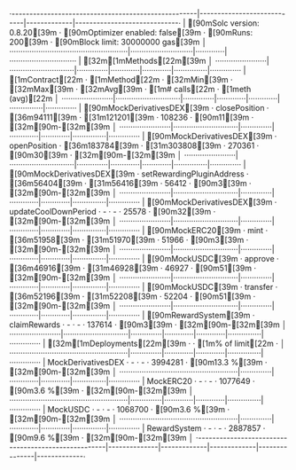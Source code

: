 ·----------------------------------------------------|----------------------------|-------------|-----------------------------·
|                [90mSolc version: 0.8.20[39m                ·  [90mOptimizer enabled: false[39m  ·  [90mRuns: 200[39m  ·  [90mBlock limit: 30000000 gas[39m  │
·····················································|····························|·············|······························
|  [32m[1mMethods[22m[39m                                                                                                                    │
·······················|·····························|··············|·············|·············|···············|··············
|  [1mContract[22m            ·  [1mMethod[22m                     ·  [32mMin[39m         ·  [32mMax[39m        ·  [32mAvg[39m        ·  [1m# calls[22m      ·  [1meth (avg)[22m  │
·······················|·····························|··············|·············|·············|···············|··············
|  [90mMockDerivativesDEX[39m  ·  closePosition              ·       [36m94111[39m  ·     [31m121201[39m  ·     108236  ·           [90m11[39m  ·          [32m[90m-[32m[39m  │
·······················|·····························|··············|·············|·············|···············|··············
|  [90mMockDerivativesDEX[39m  ·  openPosition               ·      [36m183784[39m  ·     [31m303808[39m  ·     270361  ·           [90m30[39m  ·          [32m[90m-[32m[39m  │
·······················|·····························|··············|·············|·············|···············|··············
|  [90mMockDerivativesDEX[39m  ·  setRewardingPluginAddress  ·       [36m56404[39m  ·      [31m56416[39m  ·      56412  ·            [90m3[39m  ·          [32m[90m-[32m[39m  │
·······················|·····························|··············|·············|·············|···············|··············
|  [90mMockDerivativesDEX[39m  ·  updateCoolDownPeriod       ·           -  ·          -  ·      25578  ·           [90m32[39m  ·          [32m[90m-[32m[39m  │
·······················|·····························|··············|·············|·············|···············|··············
|  [90mMockERC20[39m           ·  mint                       ·       [36m51958[39m  ·      [31m51970[39m  ·      51966  ·            [90m3[39m  ·          [32m[90m-[32m[39m  │
·······················|·····························|··············|·············|·············|···············|··············
|  [90mMockUSDC[39m            ·  approve                    ·       [36m46916[39m  ·      [31m46928[39m  ·      46927  ·           [90m51[39m  ·          [32m[90m-[32m[39m  │
·······················|·····························|··············|·············|·············|···············|··············
|  [90mMockUSDC[39m            ·  transfer                   ·       [36m52196[39m  ·      [31m52208[39m  ·      52204  ·           [90m51[39m  ·          [32m[90m-[32m[39m  │
·······················|·····························|··············|·············|·············|···············|··············
|  [90mRewardSystem[39m        ·  claimRewards               ·           -  ·          -  ·     137614  ·            [90m3[39m  ·          [32m[90m-[32m[39m  │
·······················|·····························|··············|·············|·············|···············|··············
|  [32m[1mDeployments[22m[39m                                       ·                                          ·  [1m% of limit[22m   ·             │
·····················································|··············|·············|·············|···············|··············
|  MockDerivativesDEX                                ·           -  ·          -  ·    3994281  ·       [90m13.3 %[39m  ·          [32m[90m-[32m[39m  │
·····················································|··············|·············|·············|···············|··············
|  MockERC20                                         ·           -  ·          -  ·    1077649  ·        [90m3.6 %[39m  ·          [32m[90m-[32m[39m  │
·····················································|··············|·············|·············|···············|··············
|  MockUSDC                                          ·           -  ·          -  ·    1068700  ·        [90m3.6 %[39m  ·          [32m[90m-[32m[39m  │
·····················································|··············|·············|·············|···············|··············
|  RewardSystem                                      ·           -  ·          -  ·    2887857  ·        [90m9.6 %[39m  ·          [32m[90m-[32m[39m  │
·----------------------------------------------------|--------------|-------------|-------------|---------------|-------------·